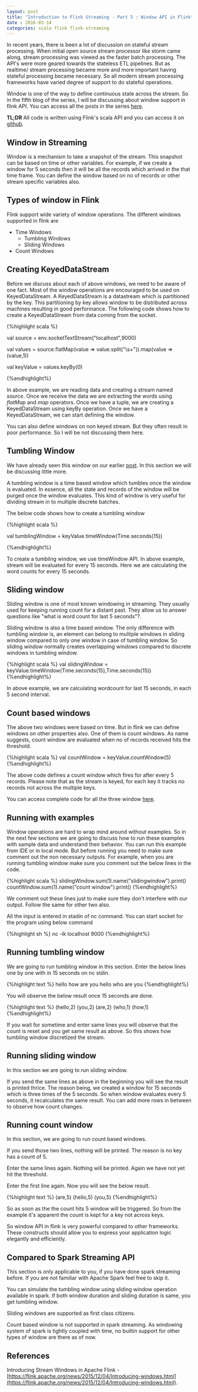 ```yaml
---
layout: post
title: "Introduction to Flink Streaming - Part 5 : Window API in Flink"
date : 2016-03-14
categories: scala flink flink-streaming
---
```


In recent years, there is been a lot of discussion on stateful stream processing. When initial open source stream processor like storm came along, stream processing was viewed as the faster batch processing. The API's were more geared towards the stateless ETL pipelines. But as realtime/ stream processing became more and more important having stateful processing became necessary. So all modern stream processing frameworks have varied degree of support to do stateful operations. 

Window is one of the way to define continuous state across the stream. So in the fifth blog of the series, I will be discussing about window support in flink API. You can access all the posts in the series [here](/categories/flink-streaming).

**TL;DR** All code is written using Flink's scala API and you can access it on [github](https://github.com/phatak-dev/flink-examples).

## Window in Streaming

Window is a mechanism to take a snapshot of the stream. This snapshot can be based on time or other variables. For example, if we create a window for 5 seconds then it will be all the records which arrived in the that time frame. You can define the window based on no of records or other stream specific variables also.


## Types of window in Flink

Flink support wide variety of window operations. The different windows supported in flink are

* Time Windows
    * Tumbling Windows
    * Sliding Windows
* Count Windows

## Creating KeyedDataStream

Before we discuss about each of above windows, we need to be aware of one fact. Most of the window operations are encouraged to be used on KeyedDataStream. A KeyedDataStream is a datastream which is partitioned by the key. This partitioning by key allows window to be distributed across machines resulting in good performance. The following code shows how to create a KeyedDataStream from data coming from the socket.

{%highlight scala %}

 val source = env.socketTextStream("localhost",9000)

 val values = source.flatMap(value => value.split("\\s+")).map(value => (value,1))

 val keyValue = values.keyBy(0)

{%endhighlight%}

In above example, we are reading data and creating a stream named *source*. Once we receive the data we are extracting the words using *flatMap* and *map* operators. Once we have a tuple, we are creating a KeyedDataStream using keyBy operation. Once we have a KeyedDataStream, we can start defining the window.

You can also define windows on non keyed stream. But they often result in poor performance. So I will be not discussing them here.

## Tumbling Window 

We have already seen this window on our earlier [post](/introduction-to-flink-streaming-part-2). In this section we will be discussing little more. 

A tumbling window is a time based window which tumbles once the window is evaluated. In essence, all the state and records of the window will be purged once the window evaluates. This kind of window is very useful for dividing stream in to multiple discrete batches.

The below code shows how to create a tumbling window

{%highlight scala %}

val tumblingWindow = keyValue.timeWindow(Time.seconds(15))

{%endhighlight%}

To create a tumbling window, we use timeWindow API. In above example, stream will be evaluated for every 15 seconds. Here we are calculating the word counts for every 15 seconds.

## Sliding window

Sliding window is one of most known windowing in streaming. They usually used for keeping running count for a distant past. They allow us to answer questions like "what is word count for last 5 seconds"?.

Sliding window is also a time based window. The only difference with tumbling window is, an element can belong to multiple windows in sliding window compared to only one window in case of tumbling window. So sliding window normally creates overlapping windows compared to discrete windows in tumbling window.

{%highlight scala %}
val slidingWindow = keyValue.timeWindow(Time.seconds(15),Time.seconds(15))
{%endhighlight%}

In above example, we are calculating wordcount for last 15 seconds, in each 5 second interval. 

## Count based windows

The above two windows were based on time. But in flink we can define windows on other properties also. One of them is count windows. As name suggests, count window are evaluated when no of records received hits the threshold.

{%highlight scala %}
  val countWindow = keyValue.countWindow(5)
{%endhighlight%}

The above code defines a count window which fires for after every 5 records. Please note that as the stream is keyed, for each key it tracks no records not across the multiple keys.

You can access complete code for all the three window [here](https://github.com/phatak-dev/flink-examples/blob/master/src/main/scala/com/madhukaraphatak/flink/streaming/examples/WindowExample.scala).

## Running with examples

Window operations are hard to wrap mind around without examples. So in the next few sections we are going to discuss how to run these examples with sample data and understand their behavior. You can run this example from IDE or in local mode. But before running you need to make sure comment out the non necessary outputs. For example, when you are running tumbling window make sure you comment out the below lines in the code.

{%highlight scala %}
slidingWindow.sum(1).name("slidingwindow").print()
countWindow.sum(1).name("count window").print()
{%endhighlight%}

We comment out these lines just to make sure they don't interfere with our output. Follow the same for other two also.

All the input is entered in stadin of nc command. You can start socket for the program using below command

{%highlight sh %}
 nc -lk localhost 9000
{%endhighlight%}

## Running tumbling window

We are going to run tumbling window in this section. Enter the below lines one by one with in 15 seconds on nc stdin.

{%highlight text %}
hello how are you
hello who are you
{%endhighlight%}

You will observe the below result once 15 seconds are done.

{%highlight text %}
(hello,2)
(you,2)
(are,2)
(who,1)
(how,1)
{%endhighlight%}

If you wait for sometime and enter same lines you will observe that the count is reset and you get same result as above. So this shows how tumbling window discretized the stream.

## Running sliding window

In this section we are going to run sliding window. 

If you send the same lines as above in the beginning you will see the result is printed thrice. The reason being, we created a window for 15 seconds which is three times of the 5 seconds. So when window evaluates every 5 seconds, it recalculates the same result. You can add more rows in between to observe how count changes.


## Running count window
In this section, we are going to run count based windows.

If you send those two lines, nothing will be printed. The reason is no key has a count of 5.

Enter the same lines again. Nothing will be printed. Again we have not yet hit the threshold.

Enter the first line again. Now you will see the below result.

{%highlight text %}
(are,5)
(hello,5)
(you,5)
{%endhighlight%}

So as soon as the the count hits 5 window will be triggered. So from the example it's apparent the count is kept for a key not across keys.

So window API in flink is very powerful compared to other frameworks. These constructs should allow you to express your application logic elegantly and efficiently.

## Compared to Spark Streaming API

This section is only applicable to you, if you have done spark streaming before. If you are not familiar with Apache Spark feel free to skip it.

You can simulate the tumbling window using sliding window operation available in spark. If both window duration and sliding duration is same, you get tumbling window. 

Sliding windows are supported as first class citizens. 

Count based window is not supported in spark streaming. As windowing system of spark is tightly coupled with time, no builtin support for other types of window are there as of now.

## References

Introducing Stream Windows in Apache Flink - [https://flink.apache.org/news/2015/12/04/Introducing-windows.html](https://flink.apache.org/news/2015/12/04/Introducing-windows.html).










